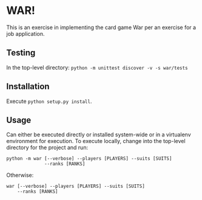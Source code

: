 WAR!
====

This is an exercise in implementing the card game War per an exercise
for a job application.


Testing
-------

In the top-level directory: `python -m unittest discover -v -s war/tests`


Installation
------------

Execute `python setup.py install`.


Usage
-----

Can either be executed directly or installed system-wide or in a
virtualenv environment for execution. To execute locally, change into
the top-level directory for the project and run:

    python -m war [--verbose] --players [PLAYERS] --suits [SUITS]
                  --ranks [RANKS]

Otherwise:

    war [--verbose] --players [PLAYERS] --suits [SUITS]
        --ranks [RANKS]

